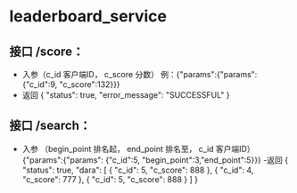 # leaderboard_service
## 接口 /score：
- 入参（c_id 客户端ID， c_score 分数）
    例：{"params":{"params": {"c_id":9, "c_score":132}}}
- 返回
    {
    "status": true,
    "error_message": "SUCCESSFUL"
}
## 接口 /search：
- 入参 （begin_point 排名起， end_point 排名至， c_id 客户端ID）
{"params":{"params": {"c_id":5, "begin_point":3,"end_point":5}}}
-返回
{
    "status": true,
    "dara": [
        {
            "c_id": 5,
            "c_score": 888
        },
        {
            "c_id": 4,
            "c_score": 777
        },
        {
            "c_id": 5,
            "c_score": 888
        }
    ]
}